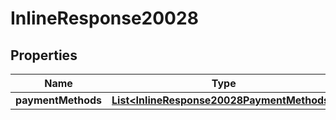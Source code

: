 
# InlineResponse20028

## Properties
Name | Type | Description | Notes
------------ | ------------- | ------------- | -------------
**paymentMethods** | [**List&lt;InlineResponse20028PaymentMethods&gt;**](InlineResponse20028PaymentMethods.md) |  |  [optional]




